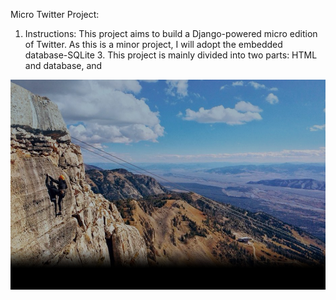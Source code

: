 Micro Twitter Project:

1. Instructions:
This project aims to build a Django-powered micro edition of Twitter. As this is a minor project,
I will adopt the embedded database-SQLite 3. This project is mainly divided into two parts: HTML and
database, and 

![Banff](https://github.com/daihong391/MIcroTweet/raw/master/mytwitter/templates/css/Banff.jpg)